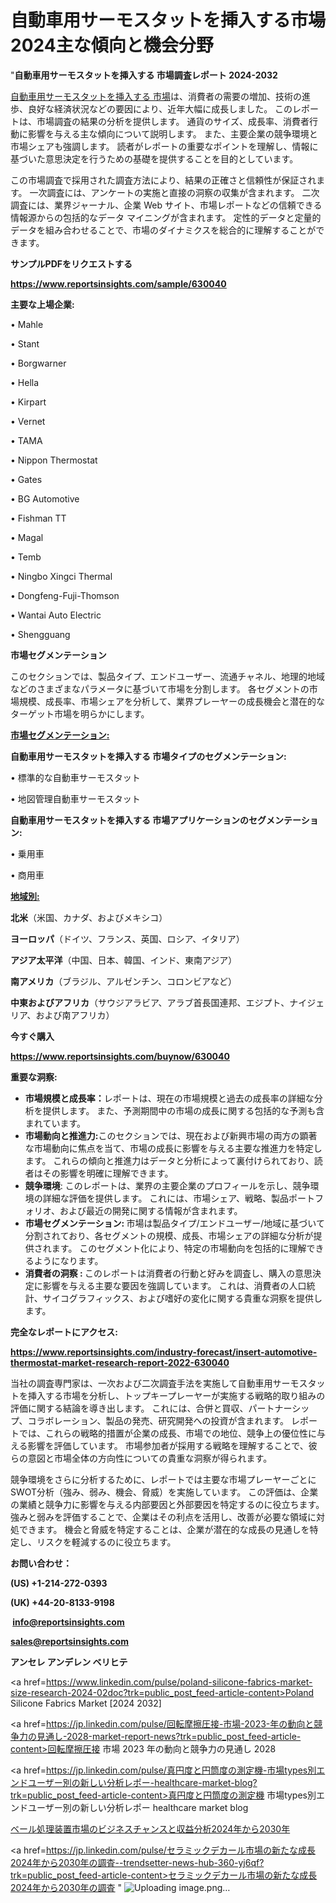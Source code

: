 # 自動車用サーモスタットを挿入する市場2024主な傾向と機会分野

"<strong>自動車用サーモスタットを挿入する 市場調査レポート 2024-2032</strong>

<a href=https://www.reportsinsights.com/sample/630040>自動車用サーモスタットを挿入する 市場</a>は、消費者の需要の増加、技術の進歩、良好な経済状況などの要因により、近年大幅に成長しました。 このレポートは、市場調査の結果の分析を提供します。 通貨のサイズ、成長率、消費者行動に影響を与える主な傾向について説明します。 また、主要企業の競争環境と市場シェアも強調します。 読者がレポートの重要なポイントを理解し、情報に基づいた意思決定を行うための基礎を提供することを目的としています。

この市場調査で採用された調査方法により、結果の正確さと信頼性が保証されます。 一次調査には、アンケートの実施と直接の洞察の収集が含まれます。 二次調査には、業界ジャーナル、企業 Web サイト、市場レポートなどの信頼できる情報源からの包括的なデータ マイニングが含まれます。 定性的データと定量的データを組み合わせることで、市場のダイナミクスを総合的に理解することができます。

<strong><b>サンプルPDFをリクエストする</b></strong>

<a href=https://www.reportsinsights.com/sample/630040><strong><u>https://www.reportsinsights.com/sample/630040</u></strong></a>

<strong>主要な上場企業:</strong>

• Mahle

• Stant

• Borgwarner

• Hella

• Kirpart

• Vernet

• TAMA

• Nippon Thermostat

• Gates

• BG Automotive

• Fishman TT

• Magal

• Temb

• Ningbo Xingci Thermal

• Dongfeng-Fuji-Thomson

• Wantai Auto Electric

• Shengguang

<strong>市場セグメンテーション</strong>

このセクションでは、製品タイプ、エンドユーザー、流通チャネル、地理的地域などのさまざまなパラメータに基づいて市場を分割します。 各セグメントの市場規模、成長率、市場シェアを分析して、業界プレーヤーの成長機会と潜在的なターゲット市場を明らかにします。

<strong><u>市場セグメンテーション</u></strong><strong><u>:</u></strong>

<strong>自動車用サーモスタットを挿入する 市場タイプのセグメンテーション:</strong>

• 標準的な自動車サーモスタット

• 地図管理自動車サーモスタット

<strong>自動車用サーモスタットを挿入する 市場アプリケーションのセグメンテーション:</strong>

• 乗用車

• 商用車

<strong><u>地域別</u></strong><strong><u>:</u></strong>

<strong>北米</strong>（米国、カナダ、およびメキシコ）

<strong>ヨーロッパ</strong>（ドイツ、フランス、英国、ロシア、イタリア）

<strong>アジア太平洋</strong>（中国、日本、韓国、インド、東南アジア）

<strong>南アメリカ</strong>（ブラジル、アルゼンチン、コロンビアなど）

<strong>中東およびアフリカ</strong>（サウジアラビア、アラブ首長国連邦、エジプト、ナイジェリア、および南アフリカ）

<strong>今すぐ購入</strong>

<a href=https://www.reportsinsights.com/buynow/630040><strong><u>https://www.reportsinsights.com/buynow/630040</u></strong></a>

<strong>重要な洞察:</strong>
<ul>
  <li><strong>市場規模と成長率：</strong>レポートは、現在の市場規模と過去の成長率の詳細な分析を提供します。 また、予測期間中の市場の成長に関する包括的な予測も含まれています。</li>
  <li><strong>市場動向と推進力:</strong>このセクションでは、現在および新興市場の両方の顕著な市場動向に焦点を当て、市場の成長に影響を与える主要な推進力を特定します。 これらの傾向と推進力はデータと分析によって裏付けられており、読者はその影響を明確に理解できます。</li>
  <li><strong>競争環境</strong>: このレポートは、業界の主要企業のプロフィールを示し、競争環境の詳細な評価を提供します。 これには、市場シェア、戦略、製品ポートフォリオ、および最近の開発に関する情報が含まれます。</li>
  <li><strong>市場セグメンテーション: </strong>市場は製品タイプ/エンドユーザー/地域に基づいて分割されており、各セグメントの規模、成長、市場シェアの詳細な分析が提供されます。 このセグメント化により、特定の市場動向を包括的に理解できるようになります。</li>
  <li><strong>消費者の洞察 : </strong>このレポートは消費者の行動と好みを調査し、購入の意思決定に影響を与える主要な要因を強調しています。 これは、消費者の人口統計、サイコグラフィックス、および嗜好の変化に関する貴重な洞察を提供します。</li>
</ul>
<strong>完全なレポートにアクセス:</strong>

<a href=https://www.reportsinsights.com/industry-forecast/insert-automotive-thermostat-market-research-report-2022-630040><strong><u><b>https://www.reportsinsights.com/industry-forecast/insert-automotive-thermostat-market-research-report-2022-630040</b></u></strong></a>

当社の調査専門家は、一次および二次調査手法を実施して自動車用サーモスタットを挿入する市場を分析し、トップキープレーヤーが実施する戦略的取り組みの評価に関する結論を導き出します。 これには、合併と買収、パートナーシップ、コラボレーション、製品の発売、研究開発への投資が含まれます。 レポートでは、これらの戦略的措置が企業の成長、市場での地位、競争上の優位性に与える影響を評価しています。 市場参加者が採用する戦略を理解することで、彼らの意図と市場全体の方向性についての貴重な洞察が得られます。

競争環境をさらに分析するために、レポートでは主要な市場プレーヤーごとにSWOT分析（強み、弱み、機会、脅威）を実施しています。 この評価は、企業の業績と競争力に影響を与える内部要因と外部要因を特定するのに役立ちます。 強みと弱みを評価することで、企業はその利点を活用し、改善が必要な領域に対処できます。 機会と脅威を特定することは、企業が潜在的な成長の見通しを特定し、リスクを軽減するのに役立ちます。

<strong>お問い合わせ：</strong>

<strong>(US) +1-214-272-0393</strong>

<strong>(UK) +44-20-8133-9198</strong>

<strong> </strong><a href=info@reportsinsights.com><strong><u>info@reportsinsights.com</u></strong></a>

<a href=sales@reportsinsights.com><strong><u>sales@reportsinsights.com</u></strong></a>

<strong>アンセレ アンデレン ベリヒテ</strong>

<a href=https://www.linkedin.com/pulse/poland-silicone-fabrics-market-size-research-2024-02doc?trk=public_post_feed-article-content>Poland Silicone Fabrics Market [2024 2032]</a>

<a href=https://jp.linkedin.com/pulse/回転摩擦圧接-市場-2023-年の動向と競争力の見通し-2028-market-report-news?trk=public_post_feed-article-content>回転摩擦圧接 市場 2023 年の動向と競争力の見通し 2028</a>

<a href=https://jp.linkedin.com/pulse/真円度と円筒度の測定機-市場types別エンドユーザー別の新しい分析レポー-healthcare-market-blog?trk=public_post_feed-article-content>真円度と円筒度の測定機 市場types別エンドユーザー別の新しい分析レポー healthcare market blog</a>

<a href=https://www.linkedin.com/pulse/ベール処理装置市場のビジネスチャンスと収益分析2024年から2030年-reports-insights-expert-i3ief/>ベール処理装置市場のビジネスチャンスと収益分析2024年から2030年</a>

<a href=https://jp.linkedin.com/pulse/セラミックデカール市場の新たな成長2024年から2030年の調査--trendsetter-news-hub-360-yj6qf?trk=public_post_feed-article-content>セラミックデカール市場の新たな成長2024年から2030年の調査 </a>"
![Uploading image.png…]()
